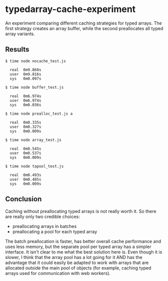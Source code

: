 typedarray-cache-experiment
===========================

An experiment comparing different caching strategies for typed arrays.  The first strategy creates an array buffer, while the second preallocates all typed array variants.


## Results

    $ time node nocache_test.js

      real	0m9.860s
      user	0m9.816s
      sys	0m0.097s
      
    $ time node buffer_test.js
    
      real	0m6.974s
      user	0m6.974s
      sys	0m0.036s

    $ time node prealloc_test.js a

      real	0m0.335s
      user	0m0.327s
      sys	0m0.009s
      
    $ time node array_test.js

      real	0m0.545s
      user	0m0.537s
      sys	0m0.009s
      
    $ time node tapool_test.js

      real	0m0.493s
      user	0m0.485s
      sys	0m0.009s

## Conclusion

Caching without preallocating typed arrays is not really worth it.  So there are really only two credible choices:

* preallocating arrays in batches
* preallocating a pool for each typed array

The batch preallocation is faster, has better overall cache performance and uses less memory, but the separate pool per typed array has a simpler interface.  It isn't clear to me what the best solution here is.  Even though it is slower, I think that the array pool has a lot going for it AND has the advantage that it could easily be adapted to work with arrays that are allocated outside the main pool of objects (for example, caching typed arrays used for communication with web workers).

